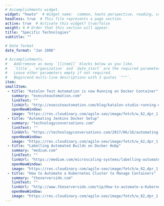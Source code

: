```yaml
---
# Accomplishments widget.
widget: "howto"  # Widget name:  common, howto perspective, reading, cd-with-jenkins-and-docker  etc
headless: true  # This file represents a page section.
active: true  # Activate this widget? true/false
weight: 4 # Order that this section will appear.
title: "Specific Technologies"
subtitle: ""

# Date format
date_format: "Jan 2006"

# Accomplishments.
#   Add/remove as many `[[item]]` blocks below as you like.
#   `title`, `organization` and `date_start` are the required parameters.
#   Leave other parameters empty if not required.
#   Begin/end multi-line descriptions with 3 quotes `"""`.
item:
smallItem: 
 - title: "Katalon Test Automation is now Running on Docker Container"
   summary: "executeautomation.com"
   linkText: ""
   linkUrl: "http://executeautomation.com/blog/katalon-studio-running-on-docker-container/"
   openNewWindow: 
   image: "https://res.cloudinary.com/agile-seo/image/fetch/w_62,dpr_1.0,d_blank_am8gzx.png/https%3A%2F%2Flogo.clearbit.com%2Fexecuteautomation.com%3Fsize%3D250" 
 - title: "Automating Jenkins Docker Setup"
   summary: "technologyconversations.com"
   linkText: ""
   linkUrl: "https://technologyconversations.com/2017/06/16/automating-jenkins-docker-setup/"
   openNewWindow: 
   image: "https://res.cloudinary.com/agile-seo/image/fetch/w_62,dpr_1.0,d_blank_am8gzx.png/https%3A%2F%2Flogo.clearbit.com%2Ftechnologyconversations.com%3Fsize%3D250" 
 - title: "Labelling Automated Builds on Docker Hubp"
   summary: "medium.com"
   linkText: ""
   linkUrl: "https://medium.com/microscaling-systems/labelling-automated-builds-on-docker-hub-f3d073fb8e1"
   openNewWindow: 
   image: "https://res.cloudinary.com/agile-seo/image/fetch/w_62,dpr_1.0,d_blank_am8gzx.png/https%3A%2F%2Flogo.clearbit.com%2Fmedium.com%3Fsize%3D250" 
 - title: "How to Automate a Kubernetes Cluster to Manage Containers"
   summary: "theserverside.com"
   linkText: ""
   linkUrl: "http://www.theserverside.com/tip/How-to-automate-a-Kubernetes-cluster-to-manage-containers"
   openNewWindow: 
   image: "https://res.cloudinary.com/agile-seo/image/fetch/w_62,dpr_1.0,d_blank_am8gzx.png/https%3A%2F%2Flogo.clearbit.com%2Ftheserverside.com%3Fsize%3D250" 
---
```

